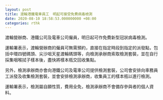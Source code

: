 ```yaml
---
layout: post
title: 渡輪港鐵電車員工　明起可接受免費病毒檢測
date: 2020-08-10 18:58:53.000000000 +08:00
categories: rthk
---
```


渡輪營辦商、港鐵公司及電車公司僱員，明日起可作免費新型冠狀病毒檢測。 

運輸署表示，渡輪營辦商的僱員可無需預約，直接在指定時段到指定的派發點，包括中環四號碼頭、尖沙咀天星渡輪碼頭等，向檢測承辦商索取檢測套裝，並在自行採集咽喉拭子樣本後，盡快將樣本瓶交回收集點。

另外，檢測承辦商亦會向港鐵公司及電車公司提供檢測套裝，公司會安排向車務員工派發及收集檢測套裝，並會安排檢測承辦商，收集員工的樣本瓶以進行檢測。
 
運輸署表示，檢測屬自願性質，費用全免，檢測承辦商不會備存參與者的個人資料。
